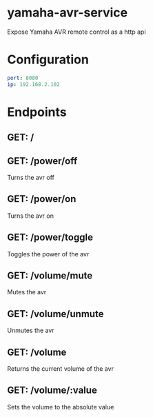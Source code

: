 # yamaha-avr-service
Expose Yamaha AVR remote control as a http api

# Configuration
```yaml
port: 8080
ip: 192.168.2.102
```

# Endpoints
## GET: /
## GET: /power/off
Turns the avr off

## GET: /power/on
Turns the avr on

## GET: /power/toggle
Toggles the power of the avr

## GET: /volume/mute
Mutes the avr

## GET: /volume/unmute
Unmutes the avr

## GET: /volume
Returns the current volume of the avr

## GET: /volume/:value
Sets the volume to the absolute value
